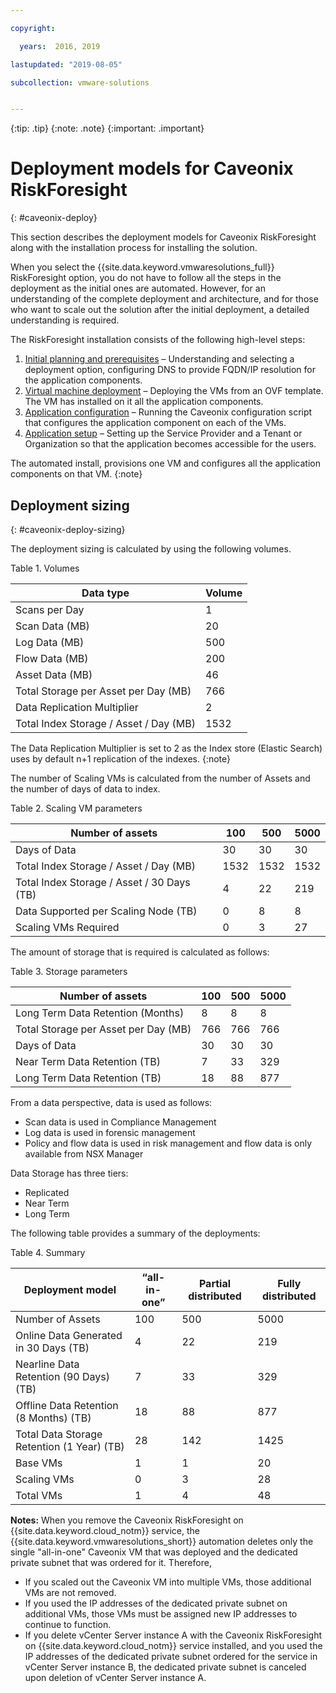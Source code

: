 ```yaml
---

copyright:

  years:  2016, 2019

lastupdated: "2019-08-05"

subcollection: vmware-solutions


---
```


{:tip: .tip}
{:note: .note}
{:important: .important}

# Deployment models for Caveonix RiskForesight
{: #caveonix-deploy}

This section describes the deployment models for Caveonix RiskForesight along with the installation process for installing the solution.

When you select the {{site.data.keyword.vmwaresolutions_full}} RiskForesight option, you do not have to follow all the steps in the deployment as the initial ones are automated. However, for an understanding of the complete deployment and architecture, and for those who want to scale out the solution after the initial deployment, a detailed understanding is required.

The RiskForesight installation consists of the following high-level steps:

1. [Initial planning and prerequisites](/docs/services/vmwaresolutions/archiref/caveonix?topic=vmware-solutions-caveonix-step1) – Understanding and selecting a deployment option, configuring DNS to provide FQDN/IP resolution for the application components.
2. [Virtual machine deployment](/docs/services/vmwaresolutions/archiref/caveonix?topic=vmware-solutions-caveonix-step2) – Deploying the VMs from an OVF template. The VM has installed on it all the application components.
3. [Application configuration](/docs/services/vmwaresolutions/archiref/caveonix?topic=vmware-solutions-caveonix-step3) – Running the Caveonix configuration script that configures the application component on each of the VMs.
4. [Application setup](/docs/services/vmwaresolutions/archiref/caveonix?topic=vmware-solutions-caveonix-step4) – Setting up the Service Provider and a Tenant or Organization so that the application becomes accessible for the users.

The automated install, provisions one VM and configures all the application components on that VM.
{:note}

## Deployment sizing
{: #caveonix-deploy-sizing}

The deployment sizing is calculated by using the following volumes.

Table 1. Volumes

|Data type	|Volume |
|---|---|
|Scans per Day	|1 |
|Scan Data (MB)	|20 |
|Log Data (MB)	|500 |
|Flow Data (MB)	|200 |
|Asset Data (MB)	|46 |
|Total Storage per Asset per Day (MB)	|766 |
|Data Replication Multiplier	|2 |
|Total Index Storage / Asset / Day (MB)	|1532 |

The Data Replication Multiplier is set to 2 as the Index store (Elastic Search) uses by default n+1 replication of the indexes.
{:note}

The number of Scaling VMs is calculated from the number of Assets and the number of days of data to index.

Table 2. Scaling VM parameters

|Number of assets	|100	|500	|5000 |
|---|---|---|---|
|Days of Data	|30	|30	|30 |
|Total Index Storage / Asset / Day (MB)	|1532	|1532	|1532 |
|Total Index Storage / Asset / 30 Days (TB)	|4	|22	|219 |
|Data Supported per Scaling Node (TB)	|0	|8	|8 |
|Scaling VMs Required	|0	|3	|27 |

The amount of storage that is required is calculated as follows:

Table 3. Storage parameters

|Number of assets	|100	|500	|5000 |
|---|---|---|---|
|Long Term Data Retention (Months)	|8	|8	|8 |
|Total Storage per Asset per Day (MB)	|766	|766	|766 |
|Days of Data	|30	|30	|30 |
|Near Term Data Retention (TB)	|7	|33	|329 |
|Long Term Data Retention (TB)	|18	|88	|877 |

From a data perspective, data is used as follows:

-	Scan data is used in Compliance Management
-	Log data is used in forensic management
-	Policy and flow data is used in risk management and flow data is only available from NSX Manager

Data Storage has three tiers:

-	Replicated
-	Near Term
-	Long Term

The following table provides a summary of the deployments:

Table 4. Summary

|Deployment model	|“all-in-one”	|Partial distributed	|Fully distributed |
|---|---|---|---|
|Number of Assets	|100	|500	|5000 |
|Online Data Generated in 30 Days (TB)	|4	|22	|219 |
|Nearline Data Retention (90 Days) (TB)	|7	|33	|329 |
|Offline Data Retention (8 Months) (TB)	|18	|88	|877 |
|Total Data Storage Retention (1 Year) (TB)	|28	|142	|1425 |
|Base VMs	|1	|1	|20 |
|Scaling VMs	|0	|3	|28 |
|Total VMs	|1	|4	|48 |

**Notes:**
When you remove the Caveonix RiskForesight on {{site.data.keyword.cloud_notm}} service, the {{site.data.keyword.vmwaresolutions_short}} automation deletes only the single "all-in-one" Caveonix VM that was deployed and the dedicated private subnet that was ordered for it. Therefore,
* If you scaled out the Caveonix VM into multiple VMs, those additional VMs are not removed.
* If you used the IP addresses of the dedicated private subnet on additional VMs, those VMs must be assigned new IP addresses to continue to function.
* If you delete vCenter Server instance A with the Caveonix RiskForesight on {{site.data.keyword.cloud_notm}} service installed, and you used the IP addresses of the dedicated private subnet ordered for the service in vCenter Server instance B, the dedicated private subnet is canceled upon deletion of vCenter Server instance A.
